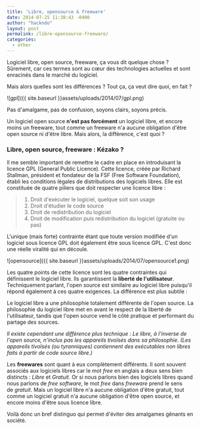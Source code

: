 ```yaml
---
title: 'Libre, opensource & freeware'
date: 2014-07-25 11:38:43 -0400
author: "hackndo"
layout: post
permalink: /libre-opensource-freeware/
categories:
  - other
---
```


Logiciel libre, open source, freeware, ça vous dit quelque chose ? Sûrement, car ces termes sont au cœur des technologies actuelles et sont enracinés dans le marché du logiciel.

Mais alors quelles sont les différences ? Tout ça, ça veut dire quoi, en fait ?

![gpl]({{ site.baseurl }}assets/uploads/2014/07/gpl.png)

Pas d'amalgame, pas de confusion, soyons clairs, soyons précis.

Un logiciel open source **n'est pas forcément** un logiciel libre, et encore moins un freeware, tout comme un freeware n'a aucune obligation d'être open source ni d'être libre. Mais alors, la différence, c'est quoi ?

### Libre, open source, freeware : Kézako ?

Il me semble important de remettre le cadre en place en introduisant la licence GPL (General Public Licence). Cette licence, créée par Richard Stallman, président et fondateur de la FSF (Free Software Foundation), établi les conditions légales de distributions des logiciels libres. Elle est constituée de quatre piliers que doit respecter une licence libre :

>   1. Droit d'exécuter le logiciel, quelque soit son usage
>   2. Droit d'étudier le code source
>   3. Droit de redistribution du logiciel
>   4. Droit de modification puis redistribution du logiciel (gratuite ou pas)

L'unique (mais forte) contrainte étant que toute version modifiée d'un logiciel sous licence GPL doit également être sous licence GPL. C'est donc une réelle viralité qui en découle.

![opensource]({{ site.baseurl }}assets/uploads/2014/07/opensource1.png)

Les quatre points de cette licence sont les quatre contraintes qui définissent le logiciel libre. Ils garantissent la **liberté de l'utilisateur**. Techniquement parlant, l'open source est similaire au logiciel libre puisqu'il répond également à ces quatre exigences. La différence est plus subtile :

Le logiciel libre a une philosophie totalement différente de l'open source. La philosophie du logiciel libre met en avant le respect de la liberté de l'utilisateur, tandis que l'open source vend le côté pratique et performant du partage des sources.

_Il existe cependant une différence plus technique : Le libre, à l'inverse de l'open source, n'inclus pas les appareils tivoïsés dans sa philosophie. (Les appareils tivoïsés (ou tyranniques) contiennent des exécutables non libres faits à partir de code source libre.)_

Les **freewares** sont quant à eux complètement différents. Il sont souvent associés aux logiciels libres car le mot _free_ en anglais a deux sens bien distincts : _Libre_ et _Gratuit_. Or si nous parlons bien des logiciels libres quand nous parlons de _free software_, le mot _free_ dans _freeware_ prend le sens de _gratuit_. Mais un logiciel libre n'a aucune obligation d'être gratuit, tout comme un logiciel gratuit n'a aucune obligation d'être open source, et encore moins d'être sous licence libre.

Voilà donc un bref distinguo qui permet d'éviter des amalgames gênants en société.